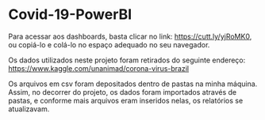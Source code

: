 # Covid-19-PowerBI

Para acessar aos dashboards, basta clicar no link: https://cutt.ly/yjRoMK0, ou copiá-lo e colá-lo no espaço adequado no seu navegador. 

Os dados  utilizados neste projeto foram retirados do  seguinte endereço: https://www.kaggle.com/unanimad/corona-virus-brazil

Os arquivos  em csv foram  depositados dentro de pastas  na  minha máquina. Assim,  no decorrer do projeto, os dados foram importados  através de pastas, e conforme mais arquivos eram inseridos nelas, os relatórios se atualizavam.

